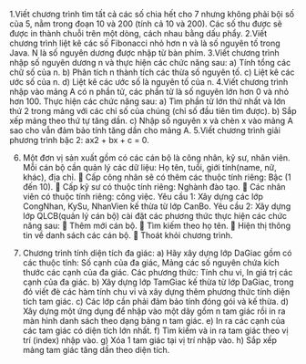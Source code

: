 1.Viết chương trình tìm tất cả các số chia hết cho 7 nhưng không phải bội số của 5, nằm trong đoạn 10 và 200 (tính cả 10 và 200). Các số thu được sẽ được in thành chuỗi trên một dòng, cách nhau bằng dấu phẩy.
2.Viết chương trình liệt kê các số Fibonacci nhỏ hơn n và là số nguyên tố trong Java. N là số nguyên dương được nhập từ bàn phím.
3.Viết chương trình nhập số nguyên dương n và thực hiện các chức năng sau:
a) Tính tổng các chữ số của n.
b) Phân tích n thành tích các thừa số nguyên tố.
c) Liệt kê các ước số của n.
d) Liệt kê các ước số là nguyên tố của n.
4.Viết chương trình nhập vào mảng A có n phần tử, các phần tử là số nguyên lớn hơn 0 và nhỏ hơn 100. Thực hiện các chức năng sau:
a) Tìm phần tử lớn thứ nhất và lớn thứ 2 trong mảng với các chỉ số của chúng (chỉ số đầu tiên tìm được).
b) Sắp xếp mảng theo thứ tự tăng dần.
c) Nhập số nguyên x và chèn x vào mảng A sao cho vẫn đảm bảo tính tăng dần cho mảng A.
5.Viết chương trình giải phương trình bậc 2: ax2 + bx + c = 0.

6. Một đơn vị sản xuất gồm có các cán bộ là công nhân, kỹ sư, nhân viên. Mỗi cán bộ cần quản lý các dữ liệu: Họ tên, tuổi, giới tính(name, nữ, khác), địa chỉ.
	Cấp công nhân sẽ có thêm các thuộc tính riêng: Bậc (1 đến 10).
	Cấp kỹ sư có thuộc tính riêng: Nghành đào tạo.
	Các nhân viên có thuộc tính riêng: công việc.
Yêu cầu 1: Xây dựng các lớp CongNhan, KySu, NhanVien kế thừa từ lớp CanBo.
Yêu cầu 2: Xây dựng lớp QLCB(quản lý cán bộ) cài đặt các phương thức thực hiện các chức năng sau:
	Thêm mới cán bộ.
	Tìm kiếm theo họ tên.
	Hiện thị thông tin về danh sách các cán bộ.
	Thoát khỏi chương trình.


7. Chương trình tính diện tích đa giác:
a)	Hãy xây dựng lớp DaGiac gồm có các thuộc tính: Số cạnh của đa giác, Mảng các số nguyên chứa kích thước các cạnh của đa giác. Các phương thức: Tính chu vi, In giá trị các cạnh của đa giác.
b)	Xây dựng lớp TamGiac kế thừa từ lớp DaGiac, trong đó viết đè các hàm tính chu vi và xây dựng thêm phương thức tính diện tích tam giác.
c)	Các lớp cần phải đảm bảo tính đóng gói và kế thừa.
d)	Xây dựng một ứng dụng để nhập vào một dãy gồm n tam giác rồi in ra màn hình danh sách theo dạng bảng n tam giác.
e)	In ra các cạnh của các tam giác có diện tích lớn nhất.
f)	Tìm kiếm và in ra tam giác theo vị trí (index) nhập vào.
g)	Xóa 1 tam giác tại vị trí nhập vào.
h)	Sắp xếp mảng tam giác tăng dần theo diện tích.
